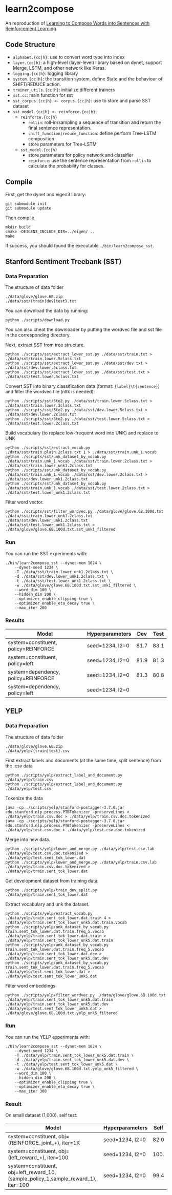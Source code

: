 learn2compose
=============
An reproduction of [Learning to Compose Words into Sentences with Reinforcement Learning](https://arxiv.org/abs/1611.09100).

## Code Structure

* `alphabet.{cc|h}`: use to convert word type into index
* `layer.{cc|h}`: a high-level (layer-level) library based on dynet, support Merge, LSTM, and other network like Keras.
* `logging.{cc|h}`: logging library
* `system.{cc|h}`: the transition system, define State and the behaviour of SHIFT/REDUCE action.
* `trainer_utils.{cc|h}`: initialize different trainers
* `sst.cc`: main function for sst
* `sst_corpus.{cc|h} <- corpus.{cc|h}`: use to store and parse SST dataset
* `sst_model.{cc|h} <- reinforce.{cc|h}`:
    * `reinforce.{cc|h}`
        * `rollin`: roll-in/sampling a sequence of transition and return the final sentence representation.
        * `shift_function|reduce_function`: define perform Tree-LSTM composition
        * store parameters for Tree-LSTM
    * `sst_model.{cc|h}`
        * store parameters for policy network and classifier
        * `reinforce`: use the sentence representation from `rollin` to calculate the probability for classes.

##  Compile

First, get the dynet and eigen3 library:
```
git submodule init
git submodule update
```
Then compile
```
mkdir build
cmake -DEIGEN3_INCLUDE_DIR=../eigen/ ..
make
```
If success, you should found the executable `./bin/learn2compose_sst`.

## Stanford Sentiment Treebank (SST)

### Data Preparation

The structure of data folder
```
./data/glove/glove.6B.zip
./data/sst/{train|dev|test}.txt
```

You can download the data by running:
```
python ./scripts/download.py
```
You can also cheat the downloader by putting the wordvec file and sst file in the corresponding directory.

Next, extract SST from tree structure.
```
python ./scripts/sst/extract_lower_sst.py ./data/sst/train.txt > ./data/sst/train.lower.5class.txt
python ./scripts/sst/extract_lower_sst.py ./data/sst/dev.txt > ./data/sst/dev.lower.5class.txt
python ./scripts/sst/extract_lower_sst.py ./data/sst/test.txt > ./data/sst/test.lower.5class.txt
```

Convert SST into binary classification data (format: `{label}\t{sentence}`) and filter the wordvec file (nltk is needed):
```
python ./scripts/sst/5to2.py ./data/sst/train.lower.5class.txt > ./data/sst/train.lower.2class.txt
python ./scripts/sst/5to2.py ./data/sst/dev.lower.5class.txt > ./data/sst/dev.lower.2class.txt
python ./scripts/sst/5to2.py ./data/sst/test.lower.5class.txt > ./data/sst/test.lower.2class.txt
```

Build vocabulary (to replace low-frequent word into UNK) and replace to UNK
```
python ./scripts/sst/extract_vocab.py ./data/sst/train.plain.2class.txt 1 > ./data/sst/train.unk_1.vocab
python ./scripts/sst/unk_dataset_by_vocab.py ./data/sst/train.unk_1.vocab ./data/sst/train.lower.2class.txt > ./data/sst/train.lower_unk1.2class.txt
python ./scripts/sst/unk_dataset_by_vocab.py ./data/sst/train.unk_1.vocab ./data/sst/dev.lower.2class.txt > ./data/sst/dev.lower_unk1.2class.txt
python ./scripts/sst/unk_dataset_by_vocab.py ./data/sst/train.unk_1.vocab ./data/sst/test.lower.2class.txt > ./data/sst/test.lower_unk1.2class.txt
```

Filter word vector.
```
python ./scripts/sst/filter_wordvec.py ./data/glove/glove.6B.100d.txt ./data/sst/train.lower_unk1.2class.txt ./data/sst/dev.lower_unk1.2class.txt ./data/sst/test.lower_unk1.2class.txt > ./data/glove/glove.6B.100d.txt.sst_unk1_filtered
```

### Run
You can run the SST experiments with:
```
./bin/learn2compose_sst --dynet-mem 1024 \
    --dynet-seed 1234 \
    -T ./data/sst/train.lower_unk1.2class.txt \
    -d ./data/sst/dev.lower_unk1.2class.txt \
    -t ./data/sst/test.lower_unk1.2class.txt \
    -w ./data/glove/glove.6B.100d.txt.sst_unk1_filtered \
    --word_dim 100 \
    --hidden_dim 200 \
    --optimizer_enable_clipping true \
    --optimizer_enable_eta_decay true \
    --max_iter 200
```

### Results

| Model | Hyperparameters | Dev | Test |
|------|-----|-----|-----|
| system=constituent, policy=REINFORCE | seed=1234, l2=0 | 81.7 | 83.1 |
| system=constituent, policy=left | seed=1234, l2=0 | 81.9 | 81.3 |
| system=dependency, policy=REINFORCE | seed=1234, l2=0 | 81.3 | 80.8 |
| system=dependency, policy=left | seed=1234, l2=0 |  |  |

## YELP

### Data Preparation
The structure of data folder
```
./data/glove/glove.6B.zip
./data/yelp/{train|test}.csv
```

First extract labels and documents (at the same time, split sentence) from the .csv data
```
python ./scripts/yelp/extract_label_and_document.py ./data/yelp/train.csv
python ./scripts/yelp/extract_label_and_document.py ./data/yelp/test.csv
```

Tokenize the data
```
java -cp ./scripts/yelp/stanford-postagger-3.7.0.jar edu.stanford.nlp.process.PTBTokenizer -preserveLines < ./data/yelp/train.csv.doc > ./data/yelp/train.csv.doc.tokenized
java -cp ./scripts/yelp/stanford-postagger-3.7.0.jar edu.stanford.nlp.process.PTBTokenizer -preserveLines < ./data/yelp/test.csv.doc > ./data/yelp/test.csv.doc.tokenized
```

Merge into new data.
```
python ./scripts/yelp/lower_and_merge.py ./data/yelp/test.csv.lab ./data/yelp/test.csv.doc.tokenized > ./data/yelp/test.sent_tok_lower.dat
python ./scripts/yelp/lower_and_merge.py ./data/yelp/train.csv.lab ./data/yelp/train.csv.doc.tokenized > ./data/yelp/train.sent_tok_lower.dat
```

Get development dataset from training data.
```
python ./scripts/yelp/train_dev_split.py ./data/yelp/train.sent_tok_lower.dat
```
Extract vocabulary and unk the dataset.
```
python ./scripts/yelp/extract_vocab.py ./data/yelp/train.sent_tok_lower.dat.train 4 > ./data/yelp/train.sent_tok_lower_unk5.dat.train.vocab
python ./scripts/yelp/unk_dataset_by_vocab.py train.sent_tok_lower.dat.train.freq_5.vocab ./data/yelp/train.sent_tok_lower.dat.train > ./data/yelp/train.sent_tok_lower_unk5.dat.train
python ./scripts/yelp/unk_dataset_by_vocab.py train.sent_tok_lower.dat.train.freq_5.vocab ./data/yelp/train.sent_tok_lower.dat.dev > ./data/yelp/train.sent_tok_lower_unk5.dat.dev
python ./scripts/yelp/unk_dataset_by_vocab.py train.sent_tok_lower.dat.train.freq_5.vocab ./data/yelp/test.sent_tok_lower.dat > ./data/yelp/test.sent_tok_lower_unk5.dat
```
Filter word embeddings
```
python ./scripts/yelp/filter_wordvec.py ./data/glove/glove.6B.100d.txt ./data/yelp/train.sent_tok_lower_unk5.dat.train ./data/yelp/train.sent_tok_lower_unk5.dat.dev ./data/yelp/test.sent_tok_lower_unk5.dat > ./data/glove/glove.6B.100d.txt.yelp_unk5_filtered
```

### Run
You can run the YELP experiments with:
```
./bin/learn2compose_sst --dynet-mem 1024 \
    --dynet-seed 1234 \
    -T ./data/yelp/train.sent_tok_lower_unk5.dat.train \
    -d ./data/yelp/train.sent_tok_lower_unk5.dat.dev \
    -t ./data/yelp/test.sent_tok_lower_unk5.dat \
    -w ./data/glove/glove.6B.100d.txt.yelp_unk5_filtered \
    --word_dim 100 \
    --hidden_dim 200 \
    --optimizer_enable_clipping true \
    --optimizer_enable_eta_decay true \
    --max_iter 300
```

### Result

On small dataset (1,000), self test:

| Model | Hyperparameters | Self |
|------|-----|-----|
| system=constituent, obj=(REINFORCE_joint_+), iter=1K | seed=1234, l2=0 | 82.0 |
| system=constituent, obj=(left_reward_+), iter=100 | seed=1234, l2=0 | 100. |
| system=constituent, obj=left_reward_10,(sample_policy_1,sample_reward_1), iter=100 | seed=1234, l2=0 | 99.4 |

